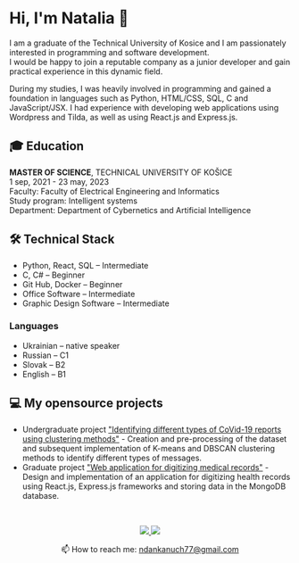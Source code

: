 # Hi, I'm Natalia 👋
I am a graduate of the Technical University of Kosice and I am passionately interested in programming and software development.   
I would be happy to join a reputable company as a junior developer and gain practical experience in this dynamic field.

During my studies, I was heavily involved in programming and gained a foundation in languages such as Python, HTML/CSS, SQL, C and JavaScript/JSX. 
I had experience with developing web applications using Wordpress and Tilda, as well as using React.js and Express.js.


## 🎓 Education 
**MASTER OF SCIENCE**, TECHNICAL UNIVERSITY OF KOŠICE  
1 sep, 2021 - 23 may, 2023    
Faculty: Faculty of Electrical Engineering and Informatics  
Study program: Intelligent systems  
Department: Department of Cybernetics and Artificial Intelligence  
  

## 🛠 Technical Stack
*   Python, React, SQL – Intermediate
*   C, C# – Beginner
*   Git Hub, Docker – Beginner
*   Office Software – Intermediate
*   Graphic Design Software – Intermediate

### Languages
*  Ukrainian – native speaker 
*  Russian – C1
*  Slovak – B2
*  English – B1

## 💻 My opensource projects

*   Undergraduate project ["Identifying different types of CoVid-19 reports using clustering methods"](https://github.com/) - Creation and pre-processing of the dataset and subsequent implementation of K-means and DBSCAN clustering methods to identify different types of messages. 
*   Graduate project ["Web application for digitizing medical records"](https://github.com/) - Design and implementation of an application for digitizing health records using React.js, Express.js frameworks and storing data in the MongoDB database.   

<br />
<p align='center'>
   <a href="https://www.linkedin.com/in/natalia-dankanych-a7a115219/">
       <img src="https://img.shields.io/badge/linkedin-%230077B5.svg?&style=for-the-badge&logo=linkedin&logoColor=white"/>
   </a>
   <a href="https://www.behance.net/nataliablacksun">
       <img src="https://img.shields.io/badge/Behance-2CA5E0?style=for-the-badge&logo=behance&logoColor=white"/>
   </a>
<p align='center'>
   📫 How to reach me: <a href='mailto:ndankanuch77@gmail.com'>ndankanuch77@gmail.com</a>
</p>
